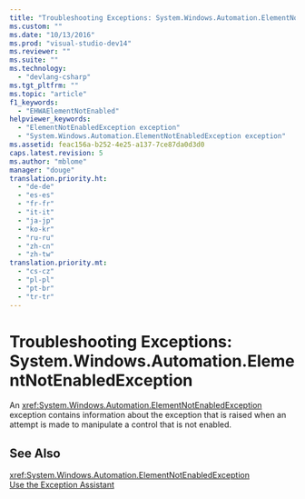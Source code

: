 ```yaml
---
title: "Troubleshooting Exceptions: System.Windows.Automation.ElementNotEnabledException"
ms.custom: ""
ms.date: "10/13/2016"
ms.prod: "visual-studio-dev14"
ms.reviewer: ""
ms.suite: ""
ms.technology: 
  - "devlang-csharp"
ms.tgt_pltfrm: ""
ms.topic: "article"
f1_keywords: 
  - "EHWAElementNotEnabled"
helpviewer_keywords: 
  - "ElementNotEnabledException exception"
  - "System.Windows.Automation.ElementNotEnabledException exception"
ms.assetid: feac156a-b252-4e25-a137-7ce87da0d3d0
caps.latest.revision: 5
ms.author: "mblome"
manager: "douge"
translation.priority.ht: 
  - "de-de"
  - "es-es"
  - "fr-fr"
  - "it-it"
  - "ja-jp"
  - "ko-kr"
  - "ru-ru"
  - "zh-cn"
  - "zh-tw"
translation.priority.mt: 
  - "cs-cz"
  - "pl-pl"
  - "pt-br"
  - "tr-tr"
---
```

# Troubleshooting Exceptions: System.Windows.Automation.ElementNotEnabledException
An <xref:System.Windows.Automation.ElementNotEnabledException> exception contains information about the exception that is raised when an attempt is made to manipulate a control that is not enabled.  
  
## See Also  
 <xref:System.Windows.Automation.ElementNotEnabledException>   
 [Use the Exception Assistant](../Topic/How%20to:%20Use%20the%20Exception%20Assistant.md)